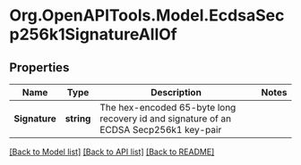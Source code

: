 # Org.OpenAPITools.Model.EcdsaSecp256k1SignatureAllOf

## Properties

| Name          | Type       | Description                                                                           | Notes |
| ------------- | ---------- | ------------------------------------------------------------------------------------- | ----- |
| **Signature** | **string** | The hex-encoded 65-byte long recovery id and signature of an ECDSA Secp256k1 key-pair |

[[Back to Model list]](../README.md#documentation-for-models)
[[Back to API list]](../README.md#documentation-for-api-endpoints)
[[Back to README]](../README.md)

